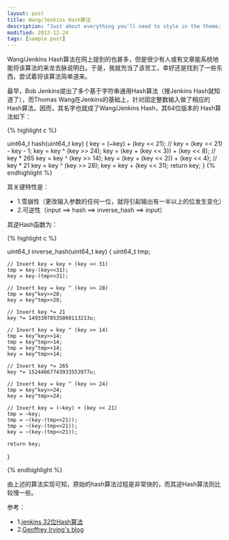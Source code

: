 ```yaml
---
layout: post
title: Wang/Jenkins Hash算法
description: "Just about everything you'll need to style in the theme: headings, paragraphs, blockquotes, tables, code blocks, and more."
modified: 2012-12-24
tags: [sample post]
---
```


Wang/Jenkins Hash算法在网上提到的也甚多，但是很少有人或有文章能系统地能将该算法的来龙去脉说明白。于是，我就充当了该苦工，幸好还是找到了一些东西，尝试着将该算法简单道来。

最早，Bob Jenkins提出了多个基于字符串通用Hash算法（搜Jenkins Hash就知道了），而Thomas Wang在Jenkins的基础上，针对固定整数输入做了相应的Hash算法。因而，其名字也就成了Wang/Jenkins Hash，其64位版本的 Hash算法如下：


{% highlight c %}

uint64_t hash(uint64_t key) {
    key = (~key) + (key << 21); // key = (key << 21) - key - 1;
    key = key ^ (key >> 24);
    key = (key + (key << 3)) + (key << 8); // key * 265
    key = key ^ (key >> 14);
    key = (key + (key << 2)) + (key << 4); // key * 21
    key = key ^ (key >> 28);
    key = key + (key << 31);
    return key;
}
{% endhighlight %}


其关键特性是：

- 1.雪崩性（更改输入参数的任何一位，就将引起输出有一半以上的位发生变化）
- 2.可逆性（input ==> hash ==> inverse_hash ==> input）

其逆Hash函数为：


{% highlight c %}

uint64_t inverse_hash(uint64_t key) {
    uint64_t tmp;

    // Invert key = key + (key << 31)
    tmp = key-(key<<31);
    key = key-(tmp<<31);

    // Invert key = key ^ (key >> 28)
    tmp = key^key>>28;
    key = key^tmp>>28;

    // Invert key *= 21
    key *= 14933078535860113213u;

    // Invert key = key ^ (key >> 14)
    tmp = key^key>>14;
    tmp = key^tmp>>14;
    tmp = key^tmp>>14;
    key = key^tmp>>14;

    // Invert key *= 265
    key *= 15244667743933553977u;

    // Invert key = key ^ (key >> 24)
    tmp = key^key>>24;
    key = key^tmp>>24;

    // Invert key = (~key) + (key << 21)
    tmp = ~key;
    tmp = ~(key-(tmp<<21));
    tmp = ~(key-(tmp<<21));
    key = ~(key-(tmp<<21));

    return key;
}

{% endhighlight %}


由上述的算法实现可知，原始的hash算法过程是非常快的，而其逆Hash算法则比较慢一些。

参考：

- 1.[jenkins 32位Hash算法](http://burtleburtle.net/bob/hash/integer.html)
- 2.[Geoffrey Irving's blog](http://naml.us/blog/tag/thomas-wang)
